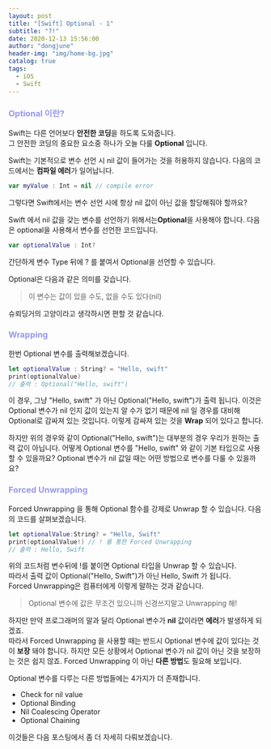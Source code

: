 ```yaml
---
layout: post
title: "[Swift] Optional - 1"
subtitle: "?!"
date: 2020-12-13 15:56:00
author: "dongjune"
header-img: "img/home-bg.jpg"
catalog: true
tags:
  - iOS
  - Swift
---
```

### <span style="color:rgba(0,0,200,0.4)">Optional 이란?</span>
Swift는 다른 언어보다 **안전한 코딩**을 하도록 도와줍니다.  
그 안전한 코딩의 중요한 요소중 하나가 오늘 다룰 **Optional** 입니다.  
  
Swift는 기본적으로 변수 선언 시 nil 값이 들어가는 것을 허용하지 않습니다. 다음의 코드에서는 **컴파일 에러**가 일어납니다.
```swift
var myValue : Int = nil // compile error
```
  
그렇다면 Swift에서는 변수 선언 시에 항상 nil 값이 아닌 값을 할당해줘야 할까요?  
  

Swift 에서 nil 값을 갖는 변수를 선언하기 위해서는**Optional**을 사용해야 합니다. 다음은 optional을 사용해서 변수를 선언한 코드입니다.
```swift
var optionalValue : Int? 
```
간단하게 변수 Type 뒤에 ? 를 붙여서 Optional을 선언할 수 있습니다.  
  
Optional은 다음과 같은 의미를 갖습니다.
> 이 변수는 값이 있을 수도, 없을 수도 있다(nil)  
  
슈뢰딩거의 고양이라고 생각하시면 편할 것 같습니다.  
  

### <span style="color:rgba(0,0,200,0.4)">Wrapping</span>
한번 Optional 변수를 출력해보겠습니다.
```swift
let optionalValue : String? = "Hello, swift"
print(optionalValue)
// 출력 : Optional("Hello, swift")
```

이 경우, 그냥 "Hello, swift" 가 아닌 Optional("Hello, swift")가 출력 됩니다. 이것은 Optional 변수가 nil 인지 값이 있는지 알 수가 없기 때문에 nil 일 경우를 대비해 Optional로 감싸져 있는 것입니다. 이렇게 감싸져 있는 것을 **Wrap** 되어 있다고 합니다.   
  
하지만 위의 경우와 같이 Optional("Hello, swift")는 대부분의 경우 우리가 원하는 출력 값이 아닙니다. 어떻게 Optional 변수를 "Hello, swift" 와 같이 기본 타입으로 사용할 수 있을까요? Optional 변수가 nil 값일 때는 어떤 방법으로 변수를 다룰 수 있을까요?
 
### <span style="color:rgba(0,0,200,0.4)">Forced Unwrapping </span>

Forced Unwrapping 을 통해 Optional 함수를 강제로 Unwrap 할 수 있습니다. 다음의 코드를 살펴보겠습니다.
```swift
let optionalValue:String? = "Hello, Swift"
print(optionalValue!) // ! 를 통한 Forced Unwrapping
// 출력 : Hello, Swift
```
위의 코드처럼 변수뒤에 !를 붙이면 Optional 타입을 Unwrap 할 수 있습니다.  
따라서 출력 값이 Optional("Hello, Swift")가 아닌 Hello, Swift 가 됩니다.  
Forced Unwrapping은 컴퓨터에게 이렇게 말하는 것과 같습니다.
> Optional 변수에 값은 무조건 있으니까 신경쓰지말고 Unwrapping 해!  

하지만 만약 프로그래머의 말과 달리 Optional 변수가 **nil** 값이라면 **에러**가 발생하게 되겠죠.  
따라서 Forced Unwrapping 을 사용할 때는 반드시 Optional 변수에 값이 있다는 것이 **보장** 돼야 합니다. 하지만 모든 상황에서 Optional 변수가 nil 값이 아닌 것을 보장하는 것은 쉽지 않죠. Forced Unwrapping 이 아닌 **다른 방법**도 필요해 보입니다.  
  
Optional 변수를 다루는 다른 방법들에는 4가지가 더 존재합니다.
- Check for nil value
- Optional Binding
- Nil Coalescing Operator
- Optional Chaining  
  
이것들은 다음 포스팅에서 좀 더 자세히 다뤄보겠습니다.





